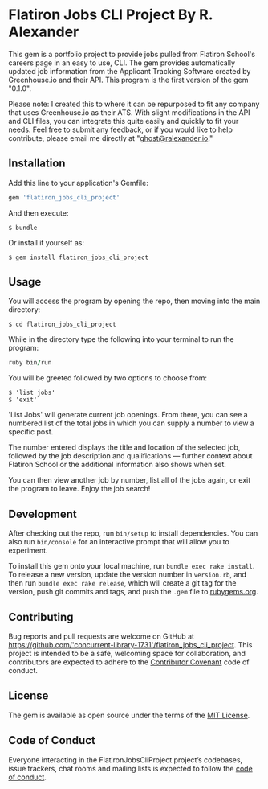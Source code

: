 # Flatiron Jobs CLI Project By R. Alexander

This gem is a portfolio project to provide jobs pulled from Flatiron School's careers page in an easy to use, CLI. The gem provides automatically updated job information from the Applicant Tracking Software created by Greenhouse.io and their API. This program is the first version of the gem "0.1.0".

Please note: I created this to where it can be repurposed to fit any company that uses Greenhouse.io as their ATS. With slight modifications in the API and CLI files, you can integrate this quite easily and quickly to fit your needs. Feel free to submit any feedback, or if you would like to help contribute, please email me directly at "ghost@ralexander.io."

## Installation

Add this line to your application's Gemfile:

```ruby
gem 'flatiron_jobs_cli_project'
```

And then execute:

    $ bundle

Or install it yourself as:

    $ gem install flatiron_jobs_cli_project

## Usage

You will access the program by opening the repo, then moving into the main directory:

    $ cd flatiron_jobs_cli_project

While in the directory type the following into your terminal to run the program:

```ruby
ruby bin/run
```

You will be greeted followed by two options to choose from:

    $ 'list jobs'
    $ 'exit'
    
'List Jobs' will generate current job openings. From there, you can see a numbered list of the total jobs in which you can supply a number to view a specific post. 

The number entered displays the title and location of the selected job, followed by the job description and qualifications — further context about Flatiron School or the additional information also shows when set.

You can then view another job by number, list all of the jobs again, or exit the program to leave. Enjoy the job search!

## Development

After checking out the repo, run `bin/setup` to install dependencies. You can also run `bin/console` for an interactive prompt that will allow you to experiment.

To install this gem onto your local machine, run `bundle exec rake install`. To release a new version, update the version number in `version.rb`, and then run `bundle exec rake release`, which will create a git tag for the version, push git commits and tags, and push the `.gem` file to [rubygems.org](https://rubygems.org).

## Contributing

Bug reports and pull requests are welcome on GitHub at https://github.com/'concurrent-library-1731'/flatiron_jobs_cli_project. This project is intended to be a safe, welcoming space for collaboration, and contributors are expected to adhere to the [Contributor Covenant](http://contributor-covenant.org) code of conduct.

## License

The gem is available as open source under the terms of the [MIT License](https://opensource.org/licenses/MIT).

## Code of Conduct

Everyone interacting in the FlatironJobsCliProject project’s codebases, issue trackers, chat rooms and mailing lists is expected to follow the [code of conduct](https://github.com/'concurrent-library-1731'/flatiron_jobs_cli_project/blob/master/CODE_OF_CONDUCT.md).

